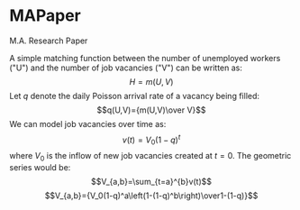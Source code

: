# MAPaper
M.A. Research Paper

A simple matching function between the number of unemployed workers ("U") and the number of job vacancies ("V") can be written as:
$$H=m(U,V)$$
Let $q$ denote the daily Poisson arrival rate of a vacancy being filled:
$$q(U,V)={m(U,V)\over V}$$
We can model job vacancies over time as:
$$v(t)=V_0(1-q)^t$$
where $V_0$ is the inflow of new job vacancies created at $t=0$. The geometric series would be:
$$V_{a,b}=\sum_{t=a}^{b}v(t)$$
$$V_{a,b}={V_0(1-q)^a\left(1-(1-q)^b\right)\over1-(1-q)}$$
